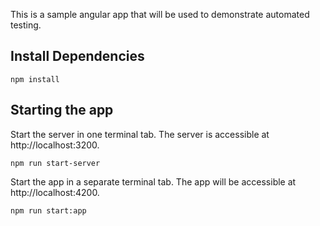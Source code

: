 This is a sample angular app that will be used to demonstrate automated testing.

## Install Dependencies

```
npm install
```

## Starting the app

Start the server in one terminal tab. The server is accessible at http://localhost:3200.

```
npm run start-server
```

Start the app in a separate terminal tab. The app will be accessible at http://localhost:4200.

```
npm run start:app
```
